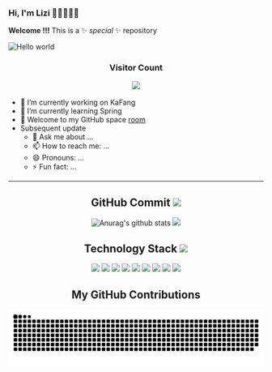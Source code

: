 ### Hi, I'm Lizi 👋🏾🧑🏻‍💻
**Welcome !!!** This is a ✨ _special_ ✨ repository

<img src="https://raw.githubusercontent.com/sagar-viradiya/sagar-viradiya/master/resources/banner.png" alt="Hello world">

<div align="center">
<h3>Visitor Count</h3>
  <img src="https://profile-counter.glitch.me/Dovelizi/count.svg" />
</div>


- 🔭 I’m currently working on KaFang
- 🌱 I’m currently learning Spring
- 🏡 Welcome to my GitHub space [room](https://dovelizi.github.io/)
- Subsequent update
  - 💬 Ask me about ...
  - 📫 How to reach me: ...
  - 😄 Pronouns: ...
  - ⚡ Fun fact: ...
---
<div align="center">
  <h2 align="center">GitHub Commit <img src="https://media.giphy.com/media/WUlplcMpOCEmTGBtBW/giphy.gif" width="50"></h2>
  <img src="https://github-readme-stats.vercel.app/api?username=Dovelizi&show_icons=true&include_all_commits=true&theme=tokyonight&hide_border=true" alt="Anurag's github stats" /> <img src="https://github-readme-stats.vercel.app/api/top-langs/?username=Dovelizi&layout=compact&theme=tokyonight&hide_border=true" />
</div>

<div align="center">
  <h2 align="center">Technology Stack <img src="https://media.giphy.com/media/WUlplcMpOCEmTGBtBW/giphy.gif" width="50"></h2>
  <img src="https://img.shields.io/badge/-Spring-black?style=flat-square&logo=Spring"/>
  <img src="https://img.shields.io/badge/-Spring Boot-black?style=flat-square&logo=Spring Boot"/>
  <img src="https://img.shields.io/badge/-Docker-black?style=flat-square&logo=Docker"/>
  <img src="https://img.shields.io/badge/-Nginx-black?style=flat-square&logo=NGINX"/>
  <img src="https://img.shields.io/badge/-MySQL-black?style=flat-square&logo=mysql"/>
  <img src="https://img.shields.io/badge/-Git-black?style=flat-square&logo=git"/>
  <img src="https://img.shields.io/badge/-GitHub-black?style=flat-square&logo=github"/>
  <img src="https://img.shields.io/badge/-Linux-black?style=flat-square&logo=Linux"/>
  <img src="https://img.shields.io/badge/-macOS-black?style=flat-square&logo=macOS"/>
</div>
<div align="center">
<h2>My GitHub Contributions</h2>
<img src="https://github.com/Dovelizi/Dovelizi/blob/main/assets/github-contribution-grid-snake.svg"/>
</div>
 
